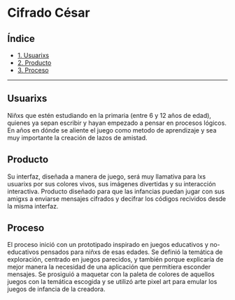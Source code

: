 # Cifrado César

## Índice

* [1. Usuarixs](#Usuarixs)
* [2. Producto](#Producto)
* [3. Proceso](#Proceso)

***

## Usuarixs

Niñxs que estén estudiando en la primaria (entre 6 y 12 años de edad), quienes ya sepan escribir y hayan empezado a pensar en procesos lógicos. En años en dónde se aliente el juego como metodo de aprendizaje y sea muy importante la creación de lazos de amistad.

## Producto 

Su interfaz, diseñada a manera de juego, será muy llamativa para lxs usuarixs por sus colores vivos, sus imágenes divertidas y su interacción interactiva. Producto diseñado para que las infancias puedan jugar con sus amigxs a enviarse mensajes cifrados y decifrar los códigos recividos desde la misma interfaz. 

## Proceso

El proceso inició con un prototipado inspirado en juegos educativos y no-educativos pensados para niñxs de esas edades. Se definió la temática de exploración, centrado en juegos parecidos, y también porque explicaría de mejor manera la necesidad de una aplicación que permitiera esconder mensajes. Se prosiguió a maquetar con la paleta de colores de aquellos juegos con la temática escogida y se utilizó arte pixel art para emular los juegos de infancia de la creadora. 


